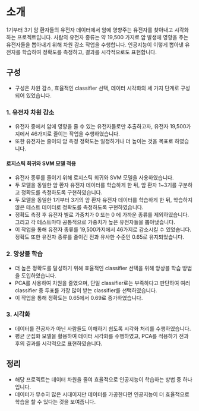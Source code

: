 # 소개
1기부터 3기 암 환자들의 유전자 데이터에서 암에 영향주는 유전자를 찾아내고 시각화하는 프로젝트입니다. 사람의 유전자 종류는 약 19,500 가지로 암 발생에 영향을 주는 유전자들을 뽑아내기 위해 차원 감소 작업을 수행합니다. 인공지능이 이렇게 뽑아낸 유전자를 학습하여 정확도를 측정하고, 결과를 시각적으로도 표현합니다.  

## 구성
 - 구성은 차원 감소, 효율적인 classifier 선택, 데이터 시각화의 세 가지 단계로 구성되어 있었습니다.

### 1. 유전자 차원 감소
 - 유전자 중에서 암에 영향을 줄 수 있는 유전자들로만 추출하고자, 유전자 19,500가지에서 46가지로 줄이는 작업을 수행하였습니다.
 - 또한 유전자는 줄이되 암 측정 정확도는 일정하거나 더 높이는 것을 목표로 하였습니다.

#### 로지스틱 회귀와 SVM 모델 적용
 - 유전자 종류를 줄이기 위해 로지스틱 회귀와 SVM 모델을 사용하였습니다.
 - 두 모델을 동일한 암 환자 유전자 데이터를 학습하게 한 뒤, 암 환자 1~3기를 구분하고 정확도를 측정하도록 구현하였습니다.
 - 두 모델을 동일한 1기부터 3기의 암 환자 유전자 데이터를 학습하게 한 뒤, 학습하지 않은 테스트 데이터로 정확도를 측정하도록 구현하였습니다.
 - 정확도 측정 후 유전자 별로 가중치가 0 또는 0 에 가까운 종류를 제외하였습니다. 그리고 각 테스트마다 공통적으로 가중치가 높은 유전자들을 뽑아냈습니다.
 - 이 작업을 통해 유전자 종류를 19,500가지에서 46가지로 감소시킬 수 있었습니다. 정확도 또한 유전자 종류를 줄이긴 전과 유사한 수준인 0.65로 유지되었습니다.

### 2. 앙상블 학습
 - 더 높은 정확도를 달성하기 위해 효율적인 classifier 선택을 위해 앙상블 학습 방법을 도입하였습니다.
 - PCA를 사용하여 차원을 줄였으며, 단일 classifier로는 부족하다고 판단하여 여러 classifier 중 투표를 가장 많이 받는 classifier를 선택하였습니다.
 - 이 작업을 통해 정확도는 0.65에서 0.69로 증가하였습니다. 

### 3. 시각화
 - 데이터를 전공자가 아닌 사람들도 이해하기 쉽도록 시각화 처리를 수행하였습니다.
 - 평균 군집화 모델을 활용하여 데이터 시각화를 수행하였고, PCA를 적용하기 전과 후의 결과를 시각적으로 표현하였습니다. 

## 정리 
- 해당 프로젝트는 데이터 차원을 줄여 효율적으로 인공지능이 학습하는 방법 중 하나입니다.
- 데이터가 무수히 많은 시대이지만 데이터를 가공한다면 인공지능이 더 효율적으로 학습을 할 수 있다는 것을 보여줍니다.
